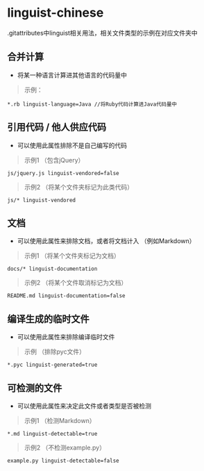 # linguist-chinese

.gitattributes中linguist相关用法，相关文件类型的示例在对应文件夹中

## 合并计算

* 将某一种语言计算进其他语言的代码量中
> 示例：
```gitattributes
*.rb linguist-language=Java //将Ruby代码计算进Java代码量中
```

## 引用代码 / 他人供应代码

* 可以使用此属性排除不是自己编写的代码
> 示例1 （包含jQuery）
```gitattributes
js/jquery.js linguist-vendored=false
```
> 示例2 （将某个文件夹标记为此类代码）
```gitattributes
js/* linguist-vendored
```

## 文档

* 可以使用此属性来排除文档，或者将文档计入 （例如Markdown）
> 示例1 （将某个文件夹标记为文档）
```gitattributes
docs/* linguist-documentation
```
> 示例2 （将某个文件取消标记为文档）
```gitattributes
README.md linguist-documentation=false
```

## 编译生成的临时文件

* 可以使用此属性来排除编译临时文件
> 示例 （排除pyc文件）
```gitattributes
*.pyc linguist-generated=true
```

## 可检测的文件

* 可以使用此属性来决定此文件或者类型是否被检测
> 示例1 （检测Markdown）
```gitattributes
*.md linguist-detectable=true
```
> 示例2 （不检测example.py）
```gitattributes
example.py linguist-detectable=false
```
